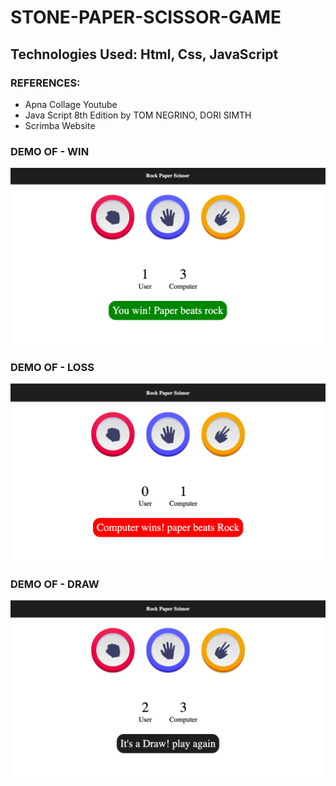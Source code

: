 # STONE-PAPER-SCISSOR-GAME

## Technologies Used: Html, Css, JavaScript
### REFERENCES: 
- Apna Collage Youtube
- Java Script 8th Edition by TOM NEGRINO, DORI SIMTH
- Scrimba Website 


### DEMO OF - WIN 
![Win Image](RESULT/Win.png)


### DEMO OF - LOSS 
![Win Image](RESULT/loss.png)

### DEMO OF - DRAW 
![Win Image](RESULT/draw.png)
